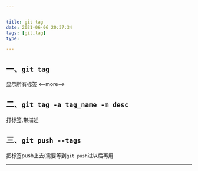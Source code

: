 ```yaml
---


title: git tag
date: 2021-06-06 20:37:34
tags: [git,tag]
type:

---
```



## 一、`git tag`

显示所有标签
<--more-->


## 二、`git tag -a tag_name -m desc`

打标签,带描述


## 三、`git push --tags`

把标签push上去(需要等到`git push`过以后再用

---

